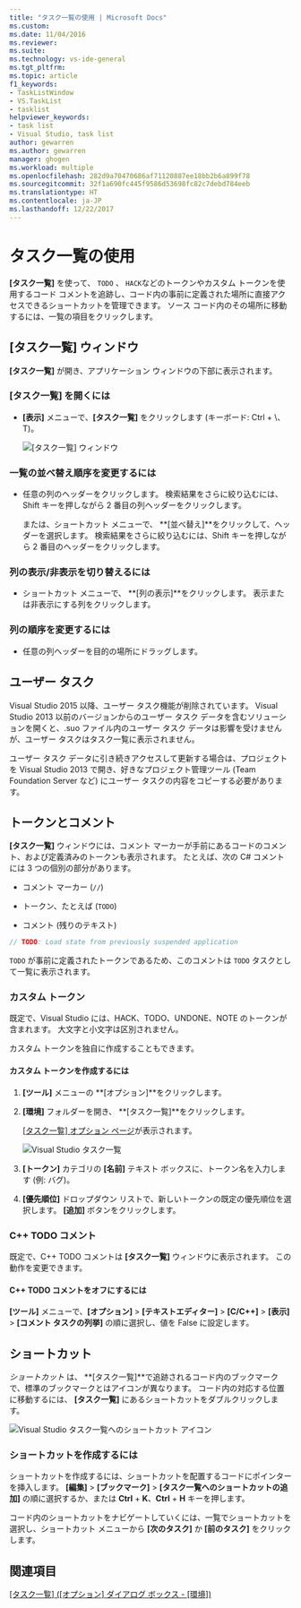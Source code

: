 ```yaml
---
title: "タスク一覧の使用 | Microsoft Docs"
ms.custom: 
ms.date: 11/04/2016
ms.reviewer: 
ms.suite: 
ms.technology: vs-ide-general
ms.tgt_pltfrm: 
ms.topic: article
f1_keywords:
- TaskListWindow
- VS.TaskList
- tasklist
helpviewer_keywords:
- task list
- Visual Studio, task list
author: gewarren
ms.author: gewarren
manager: ghogen
ms.workload: multiple
ms.openlocfilehash: 282d9a70470686af71120887ee18bb2b6a899f78
ms.sourcegitcommit: 32f1a690fc445f9586d53698fc82c7debd784eeb
ms.translationtype: HT
ms.contentlocale: ja-JP
ms.lasthandoff: 12/22/2017
---
```

# <a name="using-the-task-list"></a>タスク一覧の使用

**[タスク一覧]** を使って、 `TODO` 、 `HACK`などのトークンやカスタム トークンを使用するコード コメントを追跡し、コード内の事前に定義された場所に直接アクセスできるショートカットを管理できます。 ソース コード内のその場所に移動するには、一覧の項目をクリックします。

## <a name="the-task-list-window"></a>[タスク一覧] ウィンドウ

**[タスク一覧]** が開き、アプリケーション ウィンドウの下部に表示されます。

### <a name="to-open-the-task-list"></a>[タスク一覧] を開くには

- **[表示]** メニューで、**[タスク一覧]** をクリックします (キーボード: Ctrl + \\、T)。

    ![[タスク一覧] ウィンドウ](../ide/media/vs2015_task_list.png "vs2015_task_list")

### <a name="to-change-the-sort-order-of-the-list"></a>一覧の並べ替え順序を変更するには

- 任意の列のヘッダーをクリックします。 検索結果をさらに絞り込むには、Shift キーを押しながら 2 番目の列ヘッダーをクリックします。

     または、ショートカット メニューで、 **[並べ替え]**をクリックして、ヘッダーを選択します。 検索結果をさらに絞り込むには、Shift キーを押しながら 2 番目のヘッダーをクリックします。

### <a name="to-show-or-hide-columns"></a>列の表示/非表示を切り替えるには

- ショートカット メニューで、 **[列の表示]**をクリックします。 表示または非表示にする列をクリックします。

### <a name="to-change-the-order-of-the-columns"></a>列の順序を変更するには

- 任意の列ヘッダーを目的の場所にドラッグします。

## <a name="user-tasks"></a>ユーザー タスク

Visual Studio 2015 以降、ユーザー タスク機能が削除されています。 Visual Studio 2013 以前のバージョンからのユーザー タスク データを含むソリューションを開くと、.suo ファイル内のユーザー タスク データは影響を受けませんが、ユーザー タスクはタスク一覧に表示されません。

ユーザー タスク データに引き続きアクセスして更新する場合は、プロジェクトを Visual Studio 2013 で開き、好きなプロジェクト管理ツール (Team Foundation Server など) にユーザー タスクの内容をコピーする必要があります。

## <a name="tokens-and-comments"></a>トークンとコメント

**[タスク一覧]** ウィンドウには、コメント マーカーが手前にあるコードのコメント、および定義済みのトークンも表示されます。 たとえば、次の C# コメントには 3 つの個別の部分があります。

- コメント マーカー (`//`)

- トークン、たとえば (`TODO`)

- コメント (残りのテキスト)

```csharp
// TODO: Load state from previously suspended application
```

`TODO` が事前に定義されたトークンであるため、このコメントは `TODO` タスクとして一覧に表示されます。

###  <a name="customTokens"></a> カスタム トークン

既定で、Visual Studio には、HACK、TODO、UNDONE、NOTE のトークンが含まれます。 大文字と小文字は区別されません。

カスタム トークンを独自に作成することもできます。

#### <a name="to-create-a-custom-token"></a>カスタム トークンを作成するには

1. **[ツール]** メニューの **[オプション]**をクリックします。

2. **[環境]** フォルダーを開き、 **[タスク一覧]**をクリックします。

     [[タスク一覧] オプション ページ](../ide/reference/task-list-environment-options-dialog-box.md)が表示されます。

     ![Visual Studio タスク一覧](../ide/media/vs2015_task_list_options.png "vs2015_task_list_options")

3. **[トークン]** カテゴリの **[名前]** テキスト ボックスに、トークン名を入力します (例: バグ)。

4. **[優先順位]** ドロップダウン リストで、新しいトークンの既定の優先順位を選択します。 **[追加]** ボタンをクリックします。

###  <a name="cppComments"></a> C++ TODO コメント

既定で、C++ TODO コメントは **[タスク一覧]** ウィンドウに表示されます。 この動作を変更できます。

#### <a name="to-turn-off-c-todo-comments"></a>C++ TODO コメントをオフにするには

**[ツール]** メニューで、**[オプション]** > **[テキストエディター]** > **[C/C++]** > **[表示]** > **[コメント タスクの列挙]** の順に選択し、値を False に設定します。

## <a name="shortcuts"></a>ショートカット

*ショートカット* は、 **[タスク一覧]**で追跡されるコード内のブックマークで、標準のブックマークとはアイコンが異なります。 コード内の対応する位置に移動するには、 **[タスク一覧]** にあるショートカットをダブルクリックします。

![Visual Studio タスク一覧へのショートカット アイコン](../ide/media/vs2015_task_list_bookmark.png "vs2015_task_list_bookmark")

### <a name="to-create-a-shortcut"></a>ショートカットを作成するには

ショートカットを作成するには、ショートカットを配置するコードにポインターを挿入します。 **[編集]** > **[ブックマーク]** > **[タスク一覧へのショートカットの追加]** の順に選択するか、または **Ctrl** + **K**、**Ctrl** + **H** キーを押します。

コード内のショートカットをナビゲートしていくには、一覧でショートカットを選択し、ショートカット メニューから **[次のタスク]** か **[前のタスク]** をクリックします。

## <a name="see-also"></a>関連項目

[[タスク一覧] ([オプション] ダイアログ ボックス - [環境])](../ide/reference/task-list-environment-options-dialog-box.md)